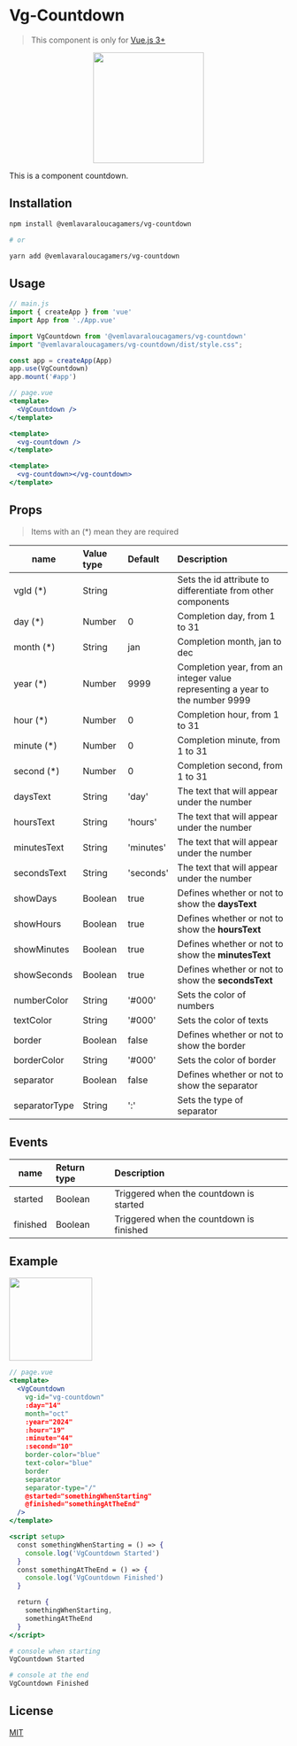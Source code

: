 # Vg-Countdown
> This component is only for [Vue.js 3+](https://vuejs.org/)
<p align="center">
  <img src="https://github.com/VemLavarALoucaGamers/vlalg-frontend-components/raw/main/vue-components/vg-countdown/images/example.gif" width="200">
</p>

This is a component countdown.

## Installation

```bash
npm install @vemlavaraloucagamers/vg-countdown

# or

yarn add @vemlavaraloucagamers/vg-countdown
```

## Usage
```js
// main.js
import { createApp } from 'vue'
import App from './App.vue'

import VgCountdown from '@vemlavaraloucagamers/vg-countdown'
import "@vemlavaraloucagamers/vg-countdown/dist/style.css";

const app = createApp(App)
app.use(VgCountdown)
app.mount('#app')
```

```jsx
// page.vue
<template>
  <VgCountdown />
</template>

<template>
  <vg-countdown />
</template>

<template>
  <vg-countdown></vg-countdown>
</template>
```

## Props
> Items with an (*) mean they are required

| name    | Value type | Default | Description |
| ------- | :--------- | :------ | :---------------------------- |
| vgId (*)    | String     |        | Sets the id attribute to differentiate from other components |
| day (*)    | Number     | 0       | Completion day, from 1 to 31 |
| month (*)   | String    | jan     | Completion month, jan to dec |
| year (*)   | Number     | 9999    | Completion year, from an integer value representing a year to the number 9999 |
| hour (*)   | Number     | 0       | Completion hour, from 1 to 31 |
| minute (*)   | Number   | 0       | Completion minute, from 1 to 31 |
| second (*)   | Number   | 0       | Completion second, from 1 to 31 |
| daysText    | String   | 'day'     | The text that will appear under the number |
| hoursText    | String   | 'hours'     | The text that will appear under the number |
| minutesText    | String   | 'minutes'     | The text that will appear under the number |
| secondsText    | String   | 'seconds'     | The text that will appear under the number |
| showDays    | Boolean   | true     | Defines whether or not to show the **daysText** |
| showHours    | Boolean   | true     | Defines whether or not to show the **hoursText** |
| showMinutes    | Boolean   | true     | Defines whether or not to show the **minutesText** |
| showSeconds    | Boolean   | true     | Defines whether or not to show the **secondsText** |
| numberColor    | String   | '#000'     | Sets the color of numbers |
| textColor    | String   | '#000'     | Sets the color of texts |
| border    | Boolean   | false     | Defines whether or not to show the border |
| borderColor    | String   | '#000'     | Sets the color of border |
| separator    | Boolean   | false     | Defines whether or not to show the separator |
| separatorType    | String   | ':'    | Sets the type of separator |


## Events

| name    | Return type | Description |
| ------- | :--------- | :---------------------------- |
| started | Boolean | Triggered when the countdown is started |
| finished | Boolean | Triggered when the countdown is finished |

## Example

<p align="left">
  <img src="https://github.com/VemLavarALoucaGamers/vlalg-frontend-components/raw/main/vue-components/vg-countdown/images/props_example.png" width="150">
</p>

```jsx
// page.vue
<template>
  <VgCountdown
    vg-id="vg-countdown"
    :day="14"
    month="oct"
    :year="2024"
    :hour="19"
    :minute="44"
    :second="10"
    border-color="blue"
    text-color="blue"
    border
    separator
    separator-type="/"
    @started="somethingWhenStarting"
    @finished="somethingAtTheEnd"
  />
</template>

<script setup>
  const somethingWhenStarting = () => {
    console.log('VgCountdown Started')
  }
  const somethingAtTheEnd = () => {
    console.log('VgCountdown Finished')
  }

  return {
    somethingWhenStarting,
    somethingAtTheEnd
  }
</script>
```

```bash
# console when starting
VgCountdown Started
```

```bash
# console at the end
VgCountdown Finished
```

## License

[MIT](http://opensource.org/licenses/MIT)
